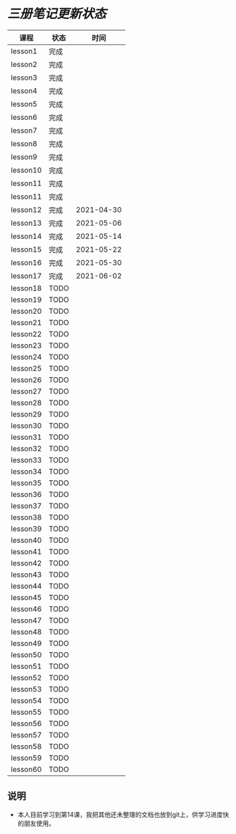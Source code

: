 # *三册笔记更新状态*

| 课程 | 状态 | 时间|
| ---- | ---- | ---- |
| lesson1 | 完成 |  |
| lesson2 | 完成 |  |
| lesson3 | 完成 |  |
| lesson4 | 完成 |  |
| lesson5 | 完成 |  |
| lesson6 | 完成 |  |
| lesson7 | 完成 |  |
| lesson8 | 完成 |  |
| lesson9 | 完成 |  |
| lesson10 | 完成 |  |
| lesson11 | 完成 |  |
| lesson11 | 完成 |  |
| lesson12 | 完成 | 2021-04-30 |
| lesson13 | 完成 | 2021-05-06 |
| lesson14 | 完成 | 2021-05-14 |
| lesson15 | 完成 | 2021-05-22 |
| lesson16 | 完成 | 2021-05-30 |
| lesson17 | 完成 | 2021-06-02 |
| lesson18 | TODO |  |
| lesson19 | TODO |  |
| lesson20 | TODO |  |
| lesson21 | TODO |  |
| lesson22 | TODO |  |
| lesson23 | TODO |  |
| lesson24 | TODO |  |
| lesson25 | TODO |  |
| lesson26 | TODO |  |
| lesson27 | TODO |  |
| lesson28 | TODO |  |
| lesson29 | TODO |  |
| lesson30 | TODO |  |
| lesson31 | TODO |  |
| lesson32 | TODO |  |
| lesson33 | TODO |  |
| lesson34 | TODO |  |
| lesson35 | TODO |  |
| lesson36 | TODO |  |
| lesson37 | TODO |  |
| lesson38 | TODO |  |
| lesson39 | TODO |  |
| lesson40 | TODO |  |
| lesson41 | TODO |  |
| lesson42 | TODO |  |
| lesson43 | TODO |  |
| lesson44 | TODO |  |
| lesson45 | TODO |  |
| lesson46 | TODO |  |
| lesson47 | TODO |  |
| lesson48 | TODO |  |
| lesson49 | TODO |  |
| lesson50 | TODO |  |
| lesson51 | TODO |  |
| lesson52 | TODO |  |
| lesson53 | TODO |  |
| lesson54 | TODO |  |
| lesson55 | TODO |  |
| lesson56 | TODO |  |
| lesson57 | TODO |  |
| lesson58 | TODO |  |
| lesson59 | TODO |  |
| lesson60 | TODO |  |

## 说明

* 本人目前学习到第14课，我把其他还未整理的文档也放到git上，供学习进度快的朋友使用。

